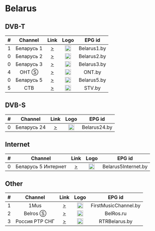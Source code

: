 <h1>Belarus</h1>

<h2>DVB-T</h2>

| #   | Channel        | Link  | Logo | EPG id |
|:---:|:--------------:|:-----:|:----:|:------:|
| 1   | Беларусь 1 | [>](https://ngtrk.dc.beltelecom.by/ngtrk/smil:belarus1.smil/playlist.m3u8) | <img height="20" src="https://upload.wikimedia.org/wikipedia/commons/thumb/a/ac/Belarus_1_logo.svg/742px-Belarus_1_logo.svg.png"/> | Belarus1.by |
| 0   | Беларусь 2 | [>](https://ngtrk.dc.beltelecom.by/ngtrk/smil:belarus2.smil/playlist.m3u8) | <img height="20" src="https://upload.wikimedia.org/wikipedia/commons/thumb/c/c0/Belarus_2_logo.svg/742px-Belarus_2_logo.svg.png"/> | Belarus2.by |
| 0   | Беларусь 3 | [>](https://ngtrk.dc.beltelecom.by/ngtrk/smil:belarus3.smil/playlist.m3u8) | <img height="20" src="https://upload.wikimedia.org/wikipedia/commons/thumb/5/5c/Belarus_3_logo.svg/742px-Belarus_3_logo.svg.png"/> | Belarus3.by |
| 4   | ОНТ Ⓢ | [>](https://stream.dc.beltelecom.by/ont/ont/playlist.m3u8) | <img height="20" src="https://upload.wikimedia.org/wikipedia/commons/thumb/3/3d/%D0%9B%D0%BE%D0%B3%D0%BE%D1%82%D0%B8%D0%BF_%D1%82%D0%B5%D0%BB%D0%B5%D0%BA%D0%B0%D0%BD%D0%B0%D0%BB%D0%B0_%C2%AB%D0%9E%D0%9D%D0%A2%C2%BB.svg/991px-%D0%9B%D0%BE%D0%B3%D0%BE%D1%82%D0%B8%D0%BF_%D1%82%D0%B5%D0%BB%D0%B5%D0%BA%D0%B0%D0%BD%D0%B0%D0%BB%D0%B0_%C2%AB%D0%9E%D0%9D%D0%A2%C2%BB.svg.png"/> | ONT.by |
| 0   | Беларусь 5 | [>](https://ngtrk.dc.beltelecom.by/ngtrk/smil:belarus5.smil/playlist.m3u8) | <img height="20" src="https://upload.wikimedia.org/wikipedia/commons/thumb/7/71/Belarus_5_logo.svg/742px-Belarus_5_logo.svg.png"/> | Belarus5.by |
| 5   | СТВ | [>](https://ctv.dc.beltelecom.by/ctv/ctv.stream/playlist.m3u8) | <img height="20" src="https://upload.wikimedia.org/wikipedia/commons/thumb/3/33/%D0%9B%D0%BE%D0%B3%D0%BE%D1%82%D0%B8%D0%BF_%D0%B1%D0%B5%D0%BB%D0%BE%D1%80%D1%83%D1%81%D1%81%D0%BA%D0%BE%D0%B3%D0%BE_%D1%82%D0%B5%D0%BB%D0%B5%D0%BA%D0%B0%D0%BD%D0%B0%D0%BB%D0%B0_%C2%AB%D0%A1%D0%A2%D0%92%C2%BB.svg/640px-%D0%9B%D0%BE%D0%B3%D0%BE%D1%82%D0%B8%D0%BF_%D0%B1%D0%B5%D0%BB%D0%BE%D1%80%D1%83%D1%81%D1%81%D0%BA%D0%BE%D0%B3%D0%BE_%D1%82%D0%B5%D0%BB%D0%B5%D0%BA%D0%B0%D0%BD%D0%B0%D0%BB%D0%B0_%C2%AB%D0%A1%D0%A2%D0%92%C2%BB.svg.png"/> | STV.by |

<h2>DVB-S</h2>

| #   | Channel        | Link  | Logo | EPG id |
|:---:|:--------------:|:-----:|:----:|:------:|
| 0   | Беларусь 24 | [>](https://ngtrk.dc.beltelecom.by/ngtrk/smil:belarus24.smil/playlist.m3u8) | <img height="20" src="https://upload.wikimedia.org/wikipedia/commons/thumb/d/de/Belarus_24_logo.svg/742px-Belarus_24_logo.svg.png"/> | Belarus24.by |

<h2>Internet</h2>

| #   | Channel        | Link  | Logo | EPG id |
|:---:|:--------------:|:-----:|:----:|:------:|
| 0   | Беларусь 5 Интернет | [>](https://ngtrk.dc.beltelecom.by/ngtrk/smil:belarus5int.smil/playlist.m3u8) | <img height="20" src="https://i.imgur.com/rzPQ9Iz.png"/> | Belarus5Internet.by |

<h2>Other</h2>

| #   | Channel        | Link  | Logo | EPG id |
|:---:|:--------------:|:-----:|:----:|:------:|
| 1   | 1Mus | [>](http://hz1.teleport.cc/HLS/HD.m3u8) | <img height="20" src="https://i.imgur.com/PozF9MT.png"/> | FirstMusicChannel.by |
| 2   | Belros Ⓢ | [>](https://live2.mediacdn.ru/sr1/tro/playlist.m3u8) | <img height="20" src="https://i.imgur.com/HWqxjGl.png"/> | BelRos.ru |
| 3   | Россия РТР СНГ | [>](http://player.smotrim.ru/iframe/stream/live_id/3b73bf76-7245-4981-a865-38478e21df1f.m3u8) | <img height="20" src="https://i.imgur.com/f54OT4e.png"/> | RTRBelarus.by |
